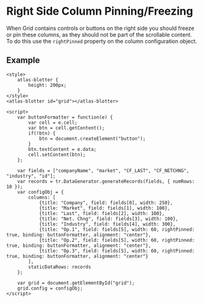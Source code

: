 # Right Side Column Pinning/Freezing

When Grid contains controls or buttons on the right side you should freeze or pin these columns, as they should not be part of the scrollable content. To do this use the `rightPinned` property on the column configuration object.

## Example

```live
<style>
	atlas-blotter {
		height: 200px;
	}
</style>
<atlas-blotter id="grid"></atlas-blotter>

<script>
	var buttonFormatter = function(e) {
		var cell = e.cell;
		var btn = cell.getContent();
		if(!btn) {
			btn = document.createElement("button");
		}
		btn.textContent = e.data;
		cell.setContent(btn);
	};

	var fields = ["companyName", "market", "CF_LAST", "CF_NETCHNG", "industry", "id"];
	var records = tr.DataGenerator.generateRecords(fields, { numRows: 10 });
	var configObj = {
		columns: [
			{title: "Company", field: fields[0], width: 250},
			{title: "Market", field: fields[1], width: 100},
			{title: "Last", field: fields[2], width: 100},
			{title: "Net. Chng", field: fields[3], width: 100},
			{title: "Industry", field: fields[4], width: 300},
			{title: "Op.1", field: fields[5], width: 60, rightPinned: true, binding: buttonFormatter, alignment: "center"},
			{title: "Op.2", field: fields[5], width: 60, rightPinned: true, binding: buttonFormatter, alignment: "center"},
			{title: "Op.3", field: fields[5], width: 60, rightPinned: true, binding: buttonFormatter, alignment: "center"}
		],
		staticDataRows: records
	};

	var grid = document.getElementById("grid");
	grid.config = configObj;
</script>
```
